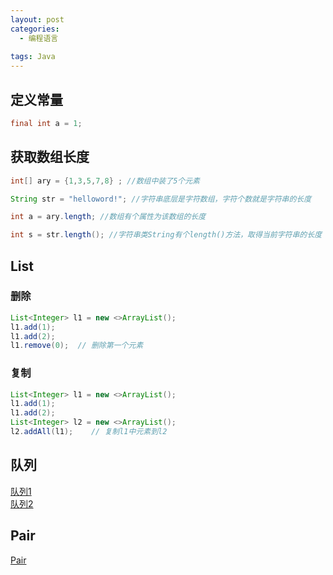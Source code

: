 ```yaml
---
layout: post
categories:
  - 编程语言
  
tags: Java
---
```


## 定义常量
```java
final int a = 1; 
```

## 获取数组长度
```java
int[] ary = {1,3,5,7,8} ; //数组中装了5个元素

String str = "helloword!"; //字符串底层是字符数组，字符个数就是字符串的长度

int a = ary.length; //数组有个属性为该数组的长度

int s = str.length(); //字符串类String有个length()方法，取得当前字符串的长度
```

## List

### 删除
```java
List<Integer> l1 = new <>ArrayList();
l1.add(1);
l1.add(2);
l1.remove(0);  // 删除第一个元素
```

### 复制
```java
List<Integer> l1 = new <>ArrayList();
l1.add(1);
l1.add(2);
List<Integer> l2 = new <>ArrayList();
l2.addAll(l1);    // 复制l1中元素到l2
```

## 队列
[队列1](https://www.cnblogs.com/lemon-flm/p/7877898.html)  
[队列2](https://www.runoob.com/java/data-queue.html)

## Pair
[Pair](https://blog.csdn.net/neweastsun/article/details/80294811)

